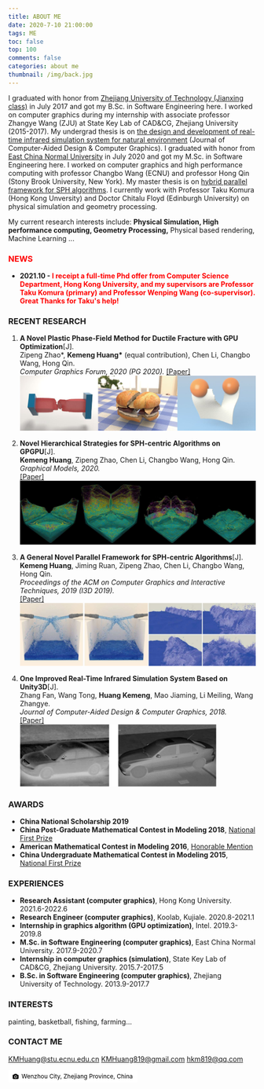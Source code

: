 ```yaml
---
title: ABOUT ME
date: 2020-7-10 21:00:00
tags: ME
toc: false
top: 100
comments: false
categories: about me
thumbnail: /img/back.jpg
---
```

I graduated with honor from [Zhejiang University of Technology (Jianxing class)](http://www.jxxy.zjut.edu.cn/1652/list.htm) in July 2017 and got my B.Sc. in Software Engineering here. I worked on computer graphics during my internship with associate professor Zhangye Wang (ZJU) at State Key Lab of CAD&CG, Zhejiang University (2015-2017). My undergrad thesis is on [the design and development of real-time infrared simulation system for natural environment](/img/undergradT-hkm.pdf) (Journal of Computer-Aided Design & Computer Graphics). I graduated with honor from [East China Normal University](https://www.ecnu.edu.cn/single/main.htm?page=ecnu) in July 2020 and got my M.Sc. in Software Engineering here. I worked on computer graphics and high performance computing with professor Changbo Wang (ECNU) and professor Hong Qin (Stony Brook University, New York). My master thesis is on [hybrid parallel framework for SPH algorithms](/img/postgradT-hkm.pdf). I currently work with Professor Taku Komura (Hong Kong Unversity) and Doctor Chitalu Floyd (Edinburgh University) on physical simulation and geometry processing.

My current research interests include: **Physical Simulation, High performance computing, Geometry Processing,** Physical based rendering, Machine Learning ...

### **<font color=red>NEWS</font>**
- **2021.10 - <font color=red>I receipt a full-time Phd offer from Computer Science Department, Hong Kong University, and my supervisors are Professor Taku Komura (primary) and Professor Wenping Wang (co-supervisor). Great Thanks for Taku's help!</font>**


### **RECENT RESEARCH**
1. **A Novel Plastic Phase-Field Method for Ductile Fracture with GPU Optimization**[J].  
   Zipeng Zhao\*, **Kemeng Huang\*** (equal contribution), Chen Li, Changbo Wang, Hong Qin.    
   *Computer Graphics Forum, 2020 (PG 2020).* 
   [[Paper]](https://onlinelibrary.wiley.com/doi/10.1111/cgf.14130)
   <img src="/img/pgcgf.jpg" width="500px" /> 

2. **Novel Hierarchical Strategies for SPH-centric Algorithms on GPGPU**[J].  
   **Kemeng Huang**, Zipeng Zhao, Chen Li, Changbo Wang, Hong Qin.    
   *Graphical Models, 2020.*    
   [[Paper]](https://www.sciencedirect.com/science/article/abs/pii/S152407032030028X?via%3Dihub)
   <img src="/img/gmb.jpg" width="500px" /> 

3. **A General Novel Parallel Framework for SPH-centric Algorithms**[J].   
   **Kemeng Huang**, Jiming Ruan, Zipeng Zhao, Chen Li, Changbo Wang, Hong Qin.    
   *Proceedings of the ACM on Computer Graphics and Interactive Techniques, 2019 (I3D 2019).*   
   [[Paper]](https://dl.acm.org/doi/10.1145/3321360)   
   <img src="/img/i3d.jpg" width="500px" /> 

4. **One Improved Real-Time Infrared Simulation System Based on Unity3D**[J].   
   Zhang Fan, Wang Tong, **Huang Kemeng**, Mao Jiaming, Li Meiling, Wang Zhangye.    
   *Journal of Computer-Aided Design & Computer Graphics, 2018.*   
   [[Paper]](http://www.jcad.cn/jcadcms/news/100000/2018/3020c5b85d084dbd9170d86d54a9fcd9.shtml)   
   <img src="/img/infrared.jpg" width="400px" />    


### **AWARDS**
- **China National Scholarship 2019**
- **China Post-Graduate Mathematical Contest in Modeling 2018**, [National First Prize](/img/PCMCM.pdf)   
- **American Mathematical Contest in Modeling 2016**,      [Honorable Mention](/img/AMCM.pdf)   
- **China Undergraduate Mathematical Contest in Modeling 2015**,      [National First Prize](/img/UCMCM.pdf)

### **EXPERIENCES**
- **Research Assistant (computer graphics)**, Hong Kong University. 2021.6-2022.6 
- **Research Engineer (computer graphics)**, Koolab, Kujiale. 2020.8-2021.1 
- **Internship in graphics algorithm (GPU optimization)**, Intel. 2019.3-2019.8   
- **M.Sc. in Software Engineering (computer graphics)**, East China Normal University. 2017.9-2020.7   
- **Internship in computer graphics (simulation)**, State Key Lab of CAD&CG, Zhejiang University. 2015.7-2017.5 
- **B.Sc. in Software Engineering (computer graphics)**, Zhejiang University of Technology. 2013.9-2017.7   

### **INTERESTS**
   painting, basketball, fishing, farming...

### **CONTACT ME**
KMHuang@stu.ecnu.edu.cn
KMHuang819@gmail.com
hkm819@qq.com


<p><a style="background-color:white;color:black;text-decoration:none;padding:4px 6px;font-size:12px;line-height:1.2;display:inline-block;border-radius:3px" target="_blank" rel="noopener noreferrer"><span style="display:inline-block;padding:2px 3px"><svg style="height:12px;width:auto;position:relative;vertical-align:middle;top:-1px;fill:black" viewBox="0 0 32 32"><title>unsplash-logo</title><path d="M20.8 18.1c0 2.7-2.2 4.8-4.8 4.8s-4.8-2.1-4.8-4.8c0-2.7 2.2-4.8 4.8-4.8 2.7.1 4.8 2.2 4.8 4.8zm11.2-7.4v14.9c0 2.3-1.9 4.3-4.3 4.3h-23.4c-2.4 0-4.3-1.9-4.3-4.3v-15c0-2.3 1.9-4.3 4.3-4.3h3.7l.8-2.3c.4-1.1 1.7-2 2.9-2h8.6c1.2 0 2.5.9 2.9 2l.8 2.4h3.7c2.4 0 4.3 1.9 4.3 4.3zm-8.6 7.5c0-4.1-3.3-7.5-7.5-7.5-4.1 0-7.5 3.4-7.5 7.5s3.3 7.5 7.5 7.5c4.2-.1 7.5-3.4 7.5-7.5z"></path></svg></span><span style="display:inline-block;padding:2px 3px">Wenzhou City, Zhejiang Province, China</span></a></p>